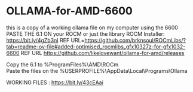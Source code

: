 # OLLAMA-for-AMD-6600
this is a copy of a working ollama file on my computer using the 6600
PASTE THE 6.1 ON your ROCM or just the library
ROCM Installer: https://bit.ly/4gZb3nI
REF  URL=https://github.com/brknsoul/ROCmLibs/?tab=readme-ov-file#added-optimised_rocmlibs_gfx10327z-for-gfx1032-6600
REF URL https://github.com/likelovewant/ollama-for-amd/releases

Copy the 6.1 to  %ProgramFiles%\AMD\ROCm\
Paste the files on the  %USERPROFILE%\AppData\Local\Programs\Ollama


WORKING FILES : https://bit.ly/43cEAai
